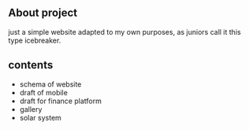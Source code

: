 ## About project ##
<p>just a simple website adapted to my own purposes, as juniors call it this type icebreaker.</p>

## contents ##
<ul>
<li> schema of website</li>
<li> draft of mobile </li>
<li> draft for finance platform </li>
<li> gallery </li>
<li> solar system</li>
</ul>

